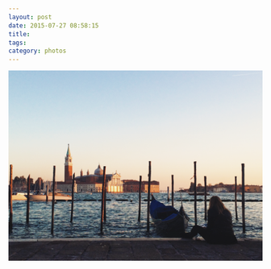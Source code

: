 ```yaml
---
layout: post
date: 2015-07-27 08:58:15
title: 
tags:
category: photos
---
```


![title](/assets/photoblog/venician-waters.jpeg)